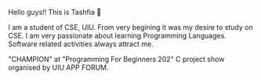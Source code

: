 Hello guys!! This is Tashfia 👋

I am a student of CSE, UIU.
From very begining it was my desire to study on CSE. I am very passionate about learning Programming Languages. Software related activities always attract me.

"CHAMPION" at "Programming For Beginners 202" C project show organised by UIU APP FORUM.

